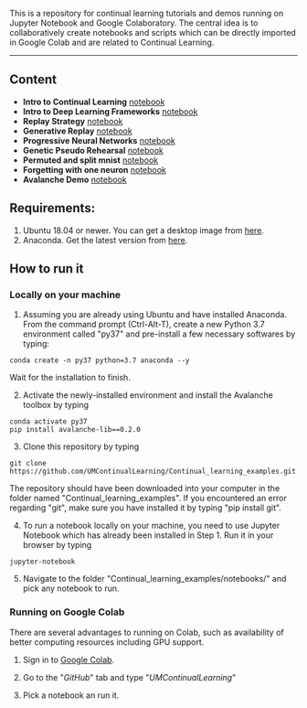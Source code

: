 This is a repository for continual learning tutorials and demos running on Jupyter Notebook and Google Colaboratory. The central idea is to collaboratively create notebooks and scripts which can be directly imported in Google Colab and are related to Continual Learning. 

---

## Content

- **Intro to Continual Learning** [notebook](./notebooks/intro_to_continual_learning.ipynb)
- **Intro to Deep Learning Frameworks** [notebook](./notebooks/intro_to_dl_frameworks.ipynb)
- **Replay Strategy** [notebook](./notebooks/CL_via_simple_rehearsal.ipynb)
- **Generative Replay** [notebook](./notebooks/intro_to_generative_replay.ipynb)
- **Progressive Neural Networks** [notebook](./notebooks/CL_via_PNN.ipynb)
- **Genetic Pseudo Rehearsal** [notebook](./notebooks/Genetic_Pseudo_Rehearsal_Demo.ipynb)
- **Permuted and split mnist** [notebook](./notebooks/permuted_and_split_mnist.ipynb)
- **Forgetting with one neuron** [notebook](./notebooks/forgetting_with_one_neuron.ipynb)
- **Avalanche Demo** [notebook](./notebooks/avalanche_demo.ipynb)

## Requirements: 
1. Ubuntu 18.04 or newer. You can get a desktop image from [here](https://releases.ubuntu.com/18.04).
2. Anaconda. Get the latest version from [here](https://www.anaconda.com/products/distribution).

## How to run it

### Locally on your machine
1. Assuming you are already using Ubuntu and have installed Anaconda. From the command prompt (Ctrl-Alt-T), create a new Python 3.7 environment called "py37" and pre-install a few necessary softwares by typing: 
```
conda create -n py37 python=3.7 anaconda --y
```
Wait for the installation to finish.

2. Activate the newly-installed environment and install the Avalanche toolbox by typing
```
conda activate py37
pip install avalanche-lib==0.2.0
```

3. Clone this repository by typing
```
git clone https://github.com/UMContinualLearning/Continual_learning_examples.git
```
The repository should have been downloaded into your computer in the folder named "Continual_learning_examples".
If you encountered an error regarding "git", make sure you have installed it by typing "pip install git".

4. To run a notebook locally on your machine, you need to use Jupyter Notebook which has already been installed in Step 1. Run it in your browser by typing
```
jupyter-notebook
```

5. Navigate to the folder "Continual_learning_examples/notebooks/" and pick any notebook to run. 


### Running on Google Colab
There are several advantages to running on Colab, such as availability of better computing resources including GPU support.

1. Sign in to [Google Colab](https://colab.research.google.com).

2. Go to the "*GitHub*" tab and type "*UMContinualLearning*"

3. Pick a notebook an run it.

